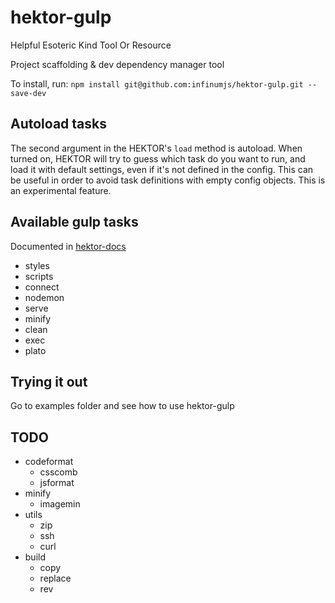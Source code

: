 # hektor-gulp

Helpful Esoteric Kind Tool Or Resource

Project scaffolding &amp; dev dependency manager tool

To install, run: ``npm install git@github.com:infinumjs/hektor-gulp.git --save-dev``

## Autoload tasks
The second argument in the HEKTOR's ``load`` method is autoload. When turned on, HEKTOR will try to guess which task do you want to run, and load it with default settings, even if it's not defined in the config. This can be useful in order to avoid task definitions with empty config objects.
This is an experimental feature.

## Available gulp tasks

Documented in [hektor-docs](https://github.com/infinumjs/hektor-docs)

* styles
* scripts
* connect
* nodemon
* serve
* minify
* clean
* exec
* plato

## Trying it out

Go to examples folder and see how to use hektor-gulp

## TODO

* codeformat
  * csscomb
  * jsformat
* minify
  * imagemin
* utils
  * zip
  * ssh
  * curl
* build
  * copy
  * replace
  * rev
